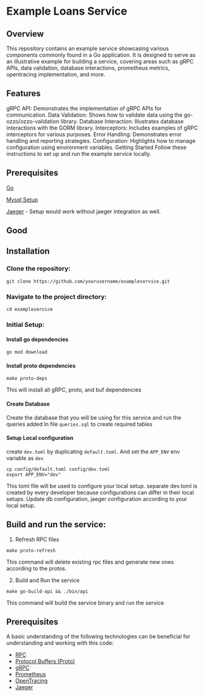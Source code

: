 # Example Loans Service

## Overview
This repository contains an example service showcasing various components commonly found in a Go application. It is designed to serve as an illustrative example for building a service, covering areas such as gRPC APIs, data validation, database interactions, prometheus metrics, opentracing implementation, and more.

## Features
gRPC API: Demonstrates the implementation of gRPC APIs for communication.
Data Validation: Shows how to validate data using the go-ozzo/ozzo-validation library.
Database Interaction: Illustrates database interactions with the GORM library.
Interceptors: Includes examples of gRPC interceptors for various purposes.
Error Handling: Demonstrates error handling and reporting strategies.
Configuration: Highlights how to manage configuration using environment variables.
Getting Started
Follow these instructions to set up and run the example service locally.

## Prerequisites
[Go](https://go.dev/doc/install)

[Mysql Setup](https://dev.mysql.com/doc/mysql-installation-excerpt/8.0/en/macos-installation-pkg.html)

[Jaeger](https://www.jaegertracing.io/docs/1.49/getting-started/#:~:text=It%20includes%20the%20Jaeger%20UI,(a%20single%20command%20line).&text=You%20can%20then%20navigate%20to,to%20access%20the%20Jaeger%20UI) - Setup would work without jaeger integration as well.

## Good

## Installation
### Clone the repository:

```
git clone https://github.com/yourusername/exampleservice.git
```

### Navigate to the project directory:

```
cd exampleservice
```
### Initial Setup:

#### Install go dependencies
```
go mod download
```

#### Install proto dependencies
```
make proto-deps
```
This will install all gRPC, proto, and buf dependencies

#### Create Database
Create the database that you will be using for this service and run the queries added In file `queries.sql` to create required tables

#### Setup Local configuration
create `dev.toml` by duplicating `default.toml`. And set the `APP_ENV` env variable as `dev` 
```
cp config/default.toml config/dev.toml
export APP_ENV="dev"
```
This toml file will be used to configure your local setup. separate dev.toml is created by every developer because configurations can differ in their local setups.
Update db configuration, jaeger configuration according to your local setup.

## Build and run the service:
1. Refresh RPC files
```
make proto-refresh
```
This command will delete existing rpc files and generate new ones according to the protos.

2. Build and Run the service
```
make go-build-api && ./bin/api
```
This command will build the service binary and run the service

## Prerequisites
A basic understanding of the following technologies can be beneficial for understanding and working with this code:

- [RPC](https://www.techtarget.com/searchapparchitecture/definition/Remote-Procedure-Call-RPC)
- [Protocol Buffers (Proto)](https://protobuf.dev/)
- [gRPC](https://betterprogramming.pub/understanding-grpc-60737b23e79e)
- [Prometheus](https://prometheus.io/docs/introduction/overview/)
- [OpenTracing](https://www.sentinelone.com/blog/what-is-opentracing/)
- [Jaeger](https://aws.amazon.com/what-is/jaeger/#:~:text=AWS%20App%20Mesh%3F-,What%20is%20Jaeger%3F,complete%20a%20single%20software%20function.)